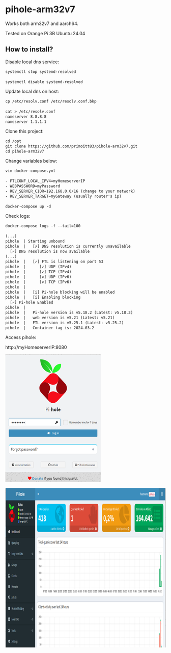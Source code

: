 # pihole-arm32v7

Works both arm32v7 and aarch64.

Tested on Orange Pi 3B Ubuntu 24.04

## How to install?

Disable local dns service:
````
systemctl stop systemd-resolved

systemctl disable systemd-resolved
````

Update local dns on host:
````
cp /etc/resolv.conf /etc/resolv.conf.bkp

cat > /etc/resolv.conf
nameserver 8.8.8.8
nameserver 1.1.1.1
````
Clone this project:
````
cd /opt
git clone https://github.com/primoitt83/pihole-arm32v7.git
cd pihole-arm32v7
````
Change variables below:
````
vim docker-compose.yml

- FTLCONF_LOCAL_IPV4=myHomeserverIP
- WEBPASSWORD=myPassword
- REV_SERVER_CIDR=192.168.0.0/16 (change to your network)
- REV_SERVER_TARGET=myGateway (usually router's ip)

docker-compose up -d
````

Check logs:
````
docker-compose logs -f --tail=100

(...)
pihole  | Starting unbound
pihole  |   [✗] DNS resolution is currently unavailable
  [✓] DNS resolution is now available
(...)
pihole  |   [✓] FTL is listening on port 53
pihole  |      [✓] UDP (IPv4)
pihole  |      [✓] TCP (IPv4)
pihole  |      [✗] UDP (IPv6)
pihole  |      [✗] TCP (IPv6)
pihole  | 
pihole  |   [i] Pi-hole blocking will be enabled
pihole  |   [i] Enabling blocking
  [✓] Pi-hole Enabled
pihole  | 
pihole  |   Pi-hole version is v5.18.2 (Latest: v5.18.3)
pihole  |   web version is v5.21 (Latest: v5.21)
pihole  |   FTL version is v5.25.1 (Latest: v5.25.2)
pihole  |   Container tag is: 2024.03.2
````
Access pihole:

http://myHomeserverIP:8080

<img src="image1.png" alt="pihole1" width="300" height="400">
<br>
<br>
<img src="image2.png" alt="pihole2" width="800" height="500">

